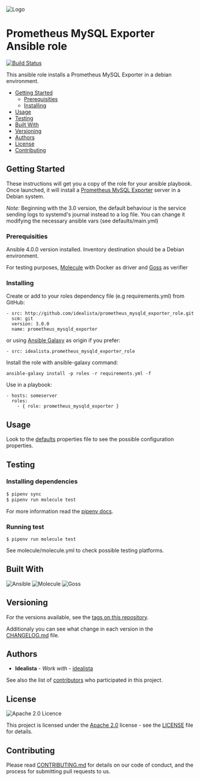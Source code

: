 ![Logo](https://raw.githubusercontent.com/idealista/prometheus_mysqld_exporter_role/master/logo.gif)

# Prometheus MySQL Exporter Ansible role
[![Build Status](https://travis-ci.org/idealista/prometheus_mysqld_exporter_role.svg?branch=master)](https://travis-ci.org/idealista/prometheus_mysqld_exporter_role)

This ansible role installs a Prometheus MySQL Exporter in a debian environment.

- [Getting Started](#getting-started)
	- [Prerequisities](#prerequisities)
	- [Installing](#installing)
- [Usage](#usage)
- [Testing](#testing)
- [Built With](#built-with)
- [Versioning](#versioning)
- [Authors](#authors)
- [License](#license)
- [Contributing](#contributing)

## Getting Started

These instructions will get you a copy of the role for your ansible playbook. Once launched, it will install a [Prometheus MySQL Exporter](https://github.com/prometheus/mysqld_exporter) server in a Debian system.

*Note:* Beginning with the 3.0 version, the default behaviour is the service sending logs to systemd's journal instead to a log file. You can change it modifying the necessary ansible vars (see defaults/main.yml)
### Prerequisities

Ansible 4.0.0 version installed.
Inventory destination should be a Debian environment.

For testing purposes, [Molecule](https://molecule.readthedocs.io/) with Docker as driver and [Goss](http://goss.rocks) as verifier

### Installing

Create or add to your roles dependency file (e.g requirements.yml) from GitHub:

```
- src: http://github.com/idealista/prometheus_mysqld_exporter_role.git
  scm: git
  version: 3.0.0
  name: prometheus_mysqld_exporter
```

or using [Ansible Galaxy](https://galaxy.ansible.com/idealista/prometheus_mysqld_exporter_role/) as origin if you prefer:

```
- src: idealista.prometheus_mysqld_exporter_role
```

Install the role with ansible-galaxy command:

```
ansible-galaxy install -p roles -r requirements.yml -f
```

Use in a playbook:

```
- hosts: someserver
  roles:
    - { role: prometheus_mysqld_exporter }
```

## Usage

Look to the [defaults](defaults/main.yml) properties file to see the possible configuration properties.

## Testing

### Installing dependencies

```sh
$ pipenv sync
$ pipenv run molecule test
```

For more information read the [pipenv docs](https://docs.pipenv.org/).

### Running test

```
$ pipenv run molecule test
```

See molecule/molecule.yml to check possible testing platforms.

## Built With

![Ansible](https://img.shields.io/badge/ansible-4.0.0-green.svg)
![Molecule](https://img.shields.io/badge/molecule-3.3.2-green.svg)
![Goss](https://img.shields.io/badge/goss-0.3.7-green.svg)

## Versioning

For the versions available, see the [tags on this repository](https://github.com/idealista/prometheus_mysqld_exporter_role/tags).

Additionaly you can see what change in each version in the [CHANGELOG.md](CHANGELOG.md) file.

## Authors

* **Idealista** - *Work with* - [idealista](https://github.com/idealista)

See also the list of [contributors](https://github.com/idealista/prometheus_mysqld_exporter_role/contributors) who participated in this project.

## License

![Apache 2.0 Licence](https://img.shields.io/hexpm/l/plug.svg)

This project is licensed under the [Apache 2.0](https://www.apache.org/licenses/LICENSE-2.0) license - see the [LICENSE](LICENSE) file for details.

## Contributing

Please read [CONTRIBUTING.md](.github/CONTRIBUTING.md) for details on our code of conduct, and the process for submitting pull requests to us.
